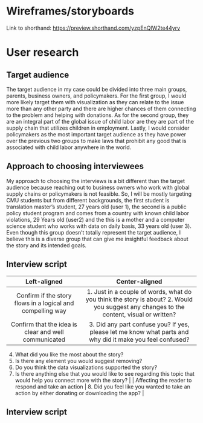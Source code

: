# Wireframes/storyboards
Link to shorthand: 
https://preview.shorthand.com/yzpEnQIW2te44yrv

# User research
## Target audience
The target audience in my case could be divided into three main groups, parents, business owners, and policymakers. For the first group, I would more likely target them with visualization as they can relate to the issue more than any other party and there are higher chances of them connecting to the problem and helping with donations. As for the second group, they are an integral part of the global issue of child labor are they are part of the supply chain that utilizes children in employment. Lastly, I would consider policymakers as the most important target audience as they have power over the previous two groups to make laws that prohibit any good that is associated with child labor anywhere in the world. 

## Approach to choosing interviewees
My approach to choosing the interviews is a bit different than the target audience because reaching out to business owners who work with global supply chains or policymakers is not feasible. So, I will be mostly targeting CMU students but from different backgrounds, the first student is translation master’s student, 27 years old (user 1), the second is a public policy student program and comes from a country with known child labor violations, 29 Years old (user2) and the this is a mother and a computer science student who works with data on daily basis, 33 years old (user 3). Even though this group doesn’t totally represent the target audience, I believe this is a diverse group that can give me insightful feedback about the story and its intended goals. 

## Interview script
| Left-aligned | Center-aligned | 
| :---:        |     :---:      | 
| Confirm if the story flows in a logical and compelling way   | 1.	Just in a couple of words, what do you think the story is about? 2.	Would you suggest any changes to the content, visual or written?| 
| Confirm that the idea is clear and well communicated      | 3.	Did any part confuse you? If yes, please let me know what parts and why did it make you feel confused?
4.	What did you like the most about the story?
5.	Is there any element you would suggest removing?
6.	Do you think the data visualizations supported the story?
7.	Is there anything else that you would like to see regarding this topic that would help you connect more with the story?
       | 
| Affecting the reader to respond and take an action        |     8.	Did you feel like you wanted to take an action by either donating or downloading the app?     | 




## Interview script
